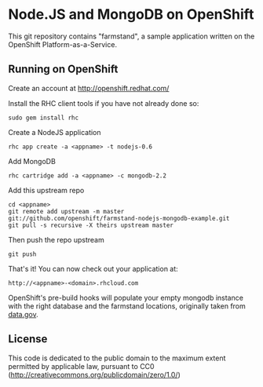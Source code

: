 # Node.JS and MongoDB on OpenShift

This git repository contains "farmstand", a sample application written on the OpenShift Platform-as-a-Service.

## Running on OpenShift
Create an account at http://openshift.redhat.com/

Install the RHC client tools if you have not already done so:
    
    sudo gem install rhc

Create a NodeJS application

    rhc app create -a <appname> -t nodejs-0.6

Add MongoDB

    rhc cartridge add -a <appname> -c mongodb-2.2

Add this upstream repo

    cd <appname>
    git remote add upstream -m master git://github.com/openshift/farmstand-nodejs-mongodb-example.git
    git pull -s recursive -X theirs upstream master

Then push the repo upstream

    git push
	
That's it! You can now check out your application at:

    http://<appname>-<domain>.rhcloud.com

OpenShift's pre-build hooks will populate your empty mongodb instance with the right database and the farmstand locations, originally taken from [data.gov](https://explore.data.gov/Agriculture/Farmers-Markets-Search/ugii-uvsz).

License
-------

This code is dedicated to the public domain to the maximum extent permitted by applicable law, pursuant to CC0 (http://creativecommons.org/publicdomain/zero/1.0/)
